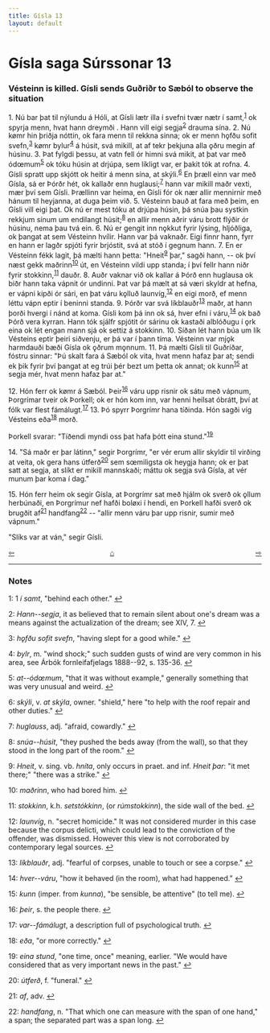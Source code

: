 ```yaml
---
title: Gísla 13
layout: default
---
```


# Gísla saga Súrssonar 13

### Vésteinn is killed. Gísli sends Guðriðr to Sæból to observe the situation

1\. Nú bar þat til nýlundu á Hóli, at Gísli lætr illa í svefni tvær nætr í samt,<sup id="a1">[1](#myfootnote1)</sup> ok spyrja menn, hvat hann dreymði . Hann vill eigi segja<sup id="a2">[2](#myfootnote2)</sup> drauma sína. 2. Nú k&oslash;mr hin þriðja nóttin, ok fara menn til rekkna sinna; ok er menn h&#x1EB;fðu sofit svefn,<sup id="a3">[3](#myfootnote3)</sup> k&oslash;mr bylur<sup id="a4">[4](#myfootnote4)</sup> á húsit, svá mikill, at af tekr þekjuna alla &#x1EB;ðru megin af húsinu. 3. Þat fylgdi þessu, at vatn fell ór himni svá mikit, at þat var með ód&oelig;mum<sup id="a5">[5](#myfootnote5)</sup> ok tóku húsin at drjúpa, sem líkligt var, er þakit tók at rofna. 4. Gísli spratt upp skjótt ok heitir á menn sína, at skýli.<sup id="a6">[6](#myfootnote6)</sup> En þræll einn var með Gísla, sá er Þórðr hét, ok kallaðr enn huglausi;<sup id="a7">[7](#myfootnote7)</sup> hann var mikill maðr vexti, mær því sem Gísli. Þrællinn var heima, en Gísli fór ok nær allir mennirnir með hánum til heyjanna, at duga þeim við. 5. Vésteinn bauð at fara með þeim, en Gísli vill eigi þat. Ok nú er mest tóku at drjúpa húsin, þá snúa þau systkin rekkjum sínum um endilangt húsit;<sup id="a8">[8](#myfootnote8)</sup> en allir menn aðrir váru brott flýðir ór húsinu, nema þau tvá ein. 6. Nú er gengit inn n&#x1EB;kkut fyrir lýsing, hljóðliga, ok þangat at sem Vésteinn hvílir. Hann var þá vaknaðr. Eigi finnr hann, fyrr en hann er lagðr spjóti fyrir brjóstit, svá at stóð í gegnum hann. 7. En er Vésteinn fékk lagit, þá mælti hann þetta: "Hneit<sup id="a9">[9](#myfootnote9)</sup> þar," sagði hann, -- ok því næst gekk maðrinn<sup id="a10">[10](#myfootnote10)</sup> út, en Vésteinn vildi upp standa; í því fellr hann niðr fyrir stokkinn,<sup id="a11">[11](#myfootnote11)</sup> dauðr. 8. Auðr vaknar við ok kallar á Þórð enn huglausa ok biðr hann taka vápnit ór undinni. Þat var þá mælt at sá væri skyldr at hefna, er vápni kipði ór sári, en þat váru k&#x1EB;lluð launvíg,<sup id="a12">[12](#myfootnote12)</sup> en eigi morð, ef menn léttu vápn eptir í beninni standa. 9. Þórðr var svá líkblauðr<sup id="a13">[13](#myfootnote13)</sup> maðr, at hann þorði hvergi í nánd at koma. Gísli kom þá inn ok sá, hver efni í váru,<sup id="a14">[14](#myfootnote14)</sup> ok bað Þórð vera kyrran. Hann tók sjálfr spjótit ór sárinu ok kastaði alblóðugu í &#x1EB;rk eina ok lét engan mann sjá ok settiz á stokkinn. 10. Síðan lét hann búa um lík Vésteins eptir þeiri siðvenju, er þá var í þann tíma. Vésteinn var mj&#x1EB;k harmdauði bæði Gísla ok &#x1EB;ðrum m&#x1EB;nnum. 11. Þá mælti Gísli til Guðríðar, fóstru sinnar: "Þú skalt fara á Sæból ok vita, hvat menn hafaz þar at; sendi ek þik fyrir því þangat at eg trúi þér bezt um þetta ok annat; ok kunn<sup id="a15">[15](#myfootnote15)</sup> at segja mér, hvat menn hafaz þar at."

12\. Hón ferr ok k&oslash;mr á Sæból. Þeir<sup id="a16">[16](#myfootnote16)</sup> váru upp risnir ok sátu með vápnum, Þorgrímar tveir ok Þorkell; ok er hón kom inn, var henni heilsat óbrátt, því at fólk var flest fámálugt.<sup id="a17">[17](#myfootnote17)</sup> 13. Þó spyrr Þorgrímr hana tíðinda. Hón sagði víg Vésteins eða<sup id="a18">[18](#myfootnote18)</sup> morð.

Þorkell svarar: "Tíðendi myndi oss þat hafa þótt eina stund."<sup id="a19">[19](#myfootnote19)</sup>

14\. "Sá maðr er þar látinn," segir Þorgrímr, "er vér erum allir skyldir til virðing at veita, ok gera hans útferð<sup id="a20">[20](#myfootnote20)</sup> sem s&oelig;miligsta ok heygja hann; ok er þat satt at segja, at slíkt er mikill mannskaði; máttu ok segja svá Gísla, at vér munum þar koma í dag."

15\. Hón ferr heim ok segir Gísla, at Þorgrímr sat með hjálm ok sverð ok &#x1EB;llum herbúnaði, en Þorgrímur nef hafði bol&oslash;xi í hendi, en Þorkell hafði sverð ok brugðit af<sup id="a21">[21](#myfootnote21)</sup> handfang<sup id="a22">[22](#myfootnote22)</sup> -- "allir menn váru þar upp risnir, sumir með vápnum."

"Slíks var at ván," segir Gísli.

<div style="float: left"><a href="http://rcblack.net/Gisla_saga/Gisla_12">⇦</a></div>
<div style="float: right"><a href="http://rcblack.net/Gisla_saga/Gisla_14">⇨</a></div>
<div style="margin: 0 auto; width: 100px;"><a href="http://rcblack.net/Gisla_saga/Gisla_home">&#8962;</a></div>

---

### Notes

<a name="myfootnote1" id="f1">1</a>:
1 _í samt_, "behind each other."
[↩](#a1)

<a name="myfootnote2" id="f2">2</a>:
 _Hann--segja_, it as believed that to remain silent about one's dream was a means against the actualization of the dream; see XIV, 7.
[↩](#a2)

<a name="myfootnote3" id="f3">3</a>:
 _h&#x1EB;fðu sofit svefn_, "having slept for a good while."
[↩](#a3)

<a name="myfootnote4" id="f4">4</a>:
 _bylr_, m. "wind shock;" such sudden gusts of wind are very common in his area, see Árbók fornleifafjelags 1888--92, s. 135-36.
[↩](#a4)

<a name="myfootnote5" id="f5">5</a>:
 _at--ód&oelig;mum_, "that it was without example," generally something that was very unusual and weird.
[↩](#a5)

<a name="myfootnote6" id="f6">6</a>:
 _skýli_, v. _at skýla_, owner. "shield," here "to help with the roof repair and other duties."
[↩](#a6)

<a name="myfootnote7" id="f7">7</a>:
 _huglauss_, adj. "afraid, cowardly."
[↩](#a7)

<a name="myfootnote8" id="f8">8</a>:
 _snúa--húsit_, "they pushed the beds away (from the wall), so that they stood in the long part of the room."
[↩](#a8)

<a name="myfootnote9" id="f9">9</a>:
 _Hneit_, v. sing. vb. _hníta_, only occurs in praet. and inf. _Hneit þar_: "it met there;" "there was a strike."
[↩](#a9)

<a name="myfootnote10" id="f10">10</a>:
 _maðrinn_, who had bored him.
[↩](#a10)

<a name="myfootnote11" id="f11">11</a>:
 _stokkinn_, k.h. _setstókkinn_, (or _rúmstokkinn_), the side wall of the bed.
[↩](#a11)

<a name="myfootnote12" id="f12">12</a>:
 _launvíg_, n. "secret homicide." It was not considered murder in this case because the corpus delicti, which could lead to the conviction of the offender, was dismissed. However this view is not corroborated by contemporary legal sources.
[↩](#a12)

<a name="myfootnote13" id="f13">13</a>:
 _líkblauðr_, adj. "fearful of corpses, unable to touch or see a corpse."
[↩](#a13)

<a name="myfootnote14" id="f14">14</a>:
 _hver--váru_, "how it behaved (in the room), what had happened."
[↩](#a14)

<a name="myfootnote15" id="f15">15</a>:
 _kunn_ (imper. from _kunna_), "be sensible, be attentive" (to tell me).
[↩](#a15)

<a name="myfootnote16" id="f16">16</a>:
 _þeir_, s. the people there.
[↩](#a16)

<a name="myfootnote17" id="f17">17</a>:
 _var--fámálugt_, a description full of psychological truth.
[↩](#a17)

<a name="myfootnote18" id="f18">18</a>:
 _eða_, "or more correctly."
[↩](#a18)

<a name="myfootnote19" id="f19">19</a>:
 _eina stund_, "one time, once" meaning, earlier. "We would have considered that as very important news in the past."
[↩](#a19)

<a name="myfootnote20" id="f20">20</a>:
 _útferð_, f. "funeral."
[↩](#a20)

<a name="myfootnote21" id="f21">21</a>:
 _af_, adv.
[↩](#a21)

<a name="myfootnote22" id="f22">22</a>:
 _handfang_, n. "That which one can measure with the span of one hand," a span; the separated part was a span long.
[↩](#a22)
